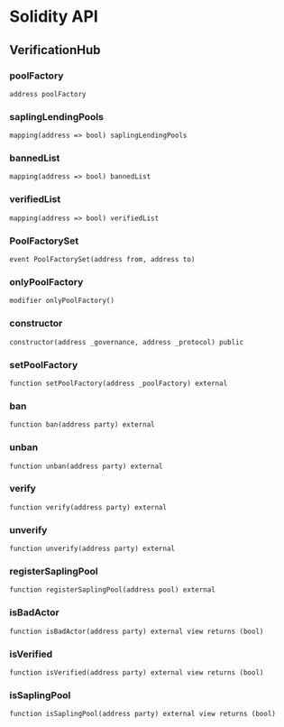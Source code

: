 # Solidity API

## VerificationHub

### poolFactory

```solidity
address poolFactory
```

### saplingLendingPools

```solidity
mapping(address => bool) saplingLendingPools
```

### bannedList

```solidity
mapping(address => bool) bannedList
```

### verifiedList

```solidity
mapping(address => bool) verifiedList
```

### PoolFactorySet

```solidity
event PoolFactorySet(address from, address to)
```

### onlyPoolFactory

```solidity
modifier onlyPoolFactory()
```

### constructor

```solidity
constructor(address _governance, address _protocol) public
```

### setPoolFactory

```solidity
function setPoolFactory(address _poolFactory) external
```

### ban

```solidity
function ban(address party) external
```

### unban

```solidity
function unban(address party) external
```

### verify

```solidity
function verify(address party) external
```

### unverify

```solidity
function unverify(address party) external
```

### registerSaplingPool

```solidity
function registerSaplingPool(address pool) external
```

### isBadActor

```solidity
function isBadActor(address party) external view returns (bool)
```

### isVerified

```solidity
function isVerified(address party) external view returns (bool)
```

### isSaplingPool

```solidity
function isSaplingPool(address party) external view returns (bool)
```

